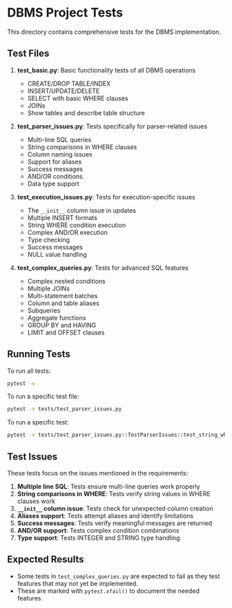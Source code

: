 # DBMS Project Tests

This directory contains comprehensive tests for the DBMS implementation.

## Test Files

1. **test_basic.py**: Basic functionality tests of all DBMS operations
   - CREATE/DROP TABLE/INDEX
   - INSERT/UPDATE/DELETE
   - SELECT with basic WHERE clauses
   - JOINs
   - Show tables and describe table structure

2. **test_parser_issues.py**: Tests specifically for parser-related issues
   - Multi-line SQL queries
   - String comparisons in WHERE clauses
   - Column naming issues
   - Support for aliases
   - Success messages
   - AND/OR conditions
   - Data type support

3. **test_execution_issues.py**: Tests for execution-specific issues
   - The `__init__` column issue in updates
   - Multiple INSERT formats
   - String WHERE condition execution
   - Complex AND/OR execution
   - Type checking
   - Success messages
   - NULL value handling

4. **test_complex_queries.py**: Tests for advanced SQL features
   - Complex nested conditions
   - Multiple JOINs
   - Multi-statement batches
   - Column and table aliases
   - Subqueries
   - Aggregate functions
   - GROUP BY and HAVING
   - LIMIT and OFFSET clauses

## Running Tests

To run all tests:

```bash
pytest -v
```

To run a specific test file:

```bash
pytest -v tests/test_parser_issues.py
```

To run a specific test:

```bash
pytest -v tests/test_parser_issues.py::TestParserIssues::test_string_where_conditions
```

## Test Issues

These tests focus on the issues mentioned in the requirements:

1. **Multiple line SQL**: Tests ensure multi-line queries work properly
2. **String comparisons in WHERE**: Tests verify string values in WHERE clauses work
3. **`__init__` column issue**: Tests check for unexpected column creation
4. **Aliases support**: Tests attempt aliases and identify limitations
5. **Success messages**: Tests verify meaningful messages are returned
6. **AND/OR support**: Tests complex condition combinations
7. **Type support**: Tests INTEGER and STRING type handling

## Expected Results

- Some tests in `test_complex_queries.py` are expected to fail as they test features that may not yet be implemented.
- These are marked with `pytest.xfail()` to document the needed features.